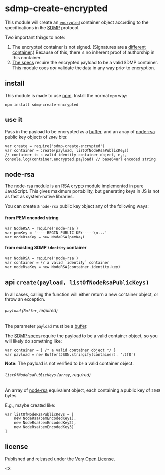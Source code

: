 # sdmp-create-encrypted

This module will create an [`encrypted`](http://sdmp.io/spec/0.13/core/encrypted)
container object according to the specifications in the
[SDMP](http://sdmp.io) protocol.

Two important things to note:

1. The encrypted container is not signed. (Signatures are a
	[different container](http://sdmp.io/spec/0.12/core/signature/).)
	Because of this, there is no inherent proof of authorship in
	this container.
2. [The specs](http://sdmp.io/spec/0.12/core/encrypted/#payload) require
	the encrypted payload to be a valid SDMP container. This module does
	*not* validate the data in any way prior to encryption.

## install

This module is made to use [npm](https://www.npmjs.com/). Install
the normal `npm` way:

	npm install sdmp-create-encrypted

## use it

Pass in the payload to be encrypted as a [buffer](https://nodejs.org/api/buffer.html),
and an array of [node-rsa](https://github.com/rzcoder/node-rsa)
public key objects of `2048` bits:

	var create = require('sdmp-create-encrypted')
	var container = create(payload, listOfNodeRsaPublicKeys)
	// container is a valid identity container object, e,g,
	console.log(container.encrypted.payload) // base64url encoded string

## node-rsa

The node-rsa module is an RSA crypto module implemented in pure
JavaScript. This gives maximum portability, but generating keys
in JS is not as fast as system-native libraries.

You can create a `node-rsa` public key object any of the following ways:

#### from PEM encoded string

	var NodeRSA = require('node-rsa')
	var pemKey = '-----BEGIN PUBLIC KEY-----\n...'
	var nodeRsaKey = new NodeRSA(pemKey)

#### from existing SDMP `identity` container

	var NodeRSA = require('node-rsa')
	var container = // a valid `identity` container
	var nodeRsaKey = new NodeRSA(container.identity.key)

## api `create(payload, listOfNodeRsaPublicKeys)`

In all cases, calling the function will either return a new
container object, or throw an exception.

###### `payload` *(`Buffer`, required)*

The parameter `payload` must be a [buffer](https://nodejs.org/api/buffer.html).

The [SDMP specs](http://sdmp.io/spec/0.12/core/encrypted/#payload)
require the payload to be a valid container object, so you will likely
do something like:

	var container = { /* a valid container object */ }
	var payload = new Buffer(JSON.stringify(container), 'utf8')

**Note:** The payload is not verified to be a valid container object.

###### `listOfNodeRsaPublicKeys` *(`array`, required)*

An array of [node-rsa](https://github.com/rzcoder/node-rsa)
equivalent object, each containing a public key of `2048` bytes.

E.g., maybe created like:

	var listOfNodeRsaPublicKeys = [
		new NodeRsa(pemEncodedKey1),
		new NodeRsa(pemEncodedKey2),
		new NodeRsa(pemEncodedKey3)
	]

## license

Published and released under the [Very Open License](http://veryopenlicense.com/).

<3
